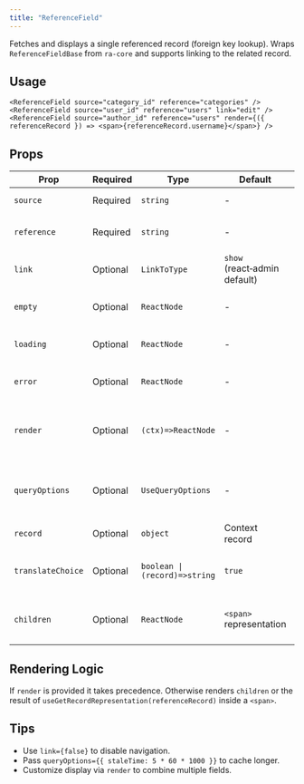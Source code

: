 ```yaml
---
title: "ReferenceField"
---
```


Fetches and displays a single referenced record (foreign key lookup). Wraps `ReferenceFieldBase` from `ra-core` and supports linking to the related record.

## Usage

```tsx
<ReferenceField source="category_id" reference="categories" />
<ReferenceField source="user_id" reference="users" link="edit" />
<ReferenceField source="author_id" reference="users" render={({ referenceRecord }) => <span>{referenceRecord.username}</span>} />
```

## Props

| Prop | Required | Type | Default | Description |
|------|----------|------|---------|-------------|
| `source` | Required | `string` | - | Foreign key in current record |
| `reference` | Required | `string` | - | Target resource name |
| `link` | Optional | `LinkToType` | `show` (react‑admin default) | Link target or false / function |
| `empty` | Optional | `ReactNode` | - | Placeholder when no id / value |
| `loading` | Optional | `ReactNode` | - | Element while loading (set `false` to hide) |
| `error` | Optional | `ReactNode` | - | Error element (set `false` to hide) |
| `render` | Optional | `(ctx)=>ReactNode` | - | Custom renderer receiving reference field context |
| `queryOptions` | Optional | `UseQueryOptions` | - | TanStack Query options (meta, staleTime, etc.) |
| `record` | Optional | `object` | Context record | Explicit record |
| `translateChoice` | Optional | `boolean \| (record)=>string` | `true` | Translate referenced record representation |
| `children` | Optional | `ReactNode` | `<span>` representation | Custom child (can use context hooks) |

## Rendering Logic

If `render` is provided it takes precedence. Otherwise renders `children` or the result of `useGetRecordRepresentation(referenceRecord)` inside a `<span>`.

## Tips

- Use `link={false}` to disable navigation.
- Pass `queryOptions={{ staleTime: 5 * 60 * 1000 }}` to cache longer.
- Customize display via `render` to combine multiple fields.
